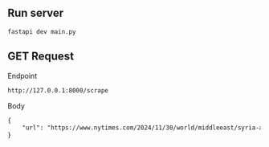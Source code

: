 ## Run server
`fastapi dev main.py`

## GET Request
Endpoint
```markdown
http://127.0.0.1:8000/scrape
```
Body
```markdown
{
    "url": "https://www.nytimes.com/2024/11/30/world/middleeast/syria-aleppo-rebels-control.html"
}
```